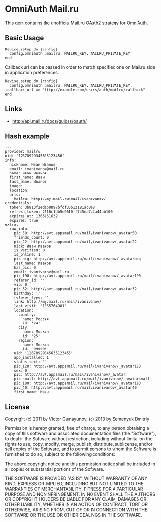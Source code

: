 # OmniAuth Mail.ru

This gem contains the unofficial Mail.ru OAuth2 strategy for [OmniAuth](http://github.com/intridea/omniauth).

## Basic Usage

    Devise.setup do |config|
      config.omniauth :mailru, MAILRU_KEY, MAILRU_PRIVATE_KEY
    end

Callback url can be passed in order to match specified one on Mail.ru side in application preferences.

    Devise.setup do |config|
      config.omniauth :mailru, MAILRU_KEY, MAILRU_PRIVATE_KEY, :callback_url => "http://example.com/users/auth/mailru/callback"
    end

## Links

* http://api.mail.ru/docs/guides/oauth/

## Hash example

```
---
provider: mailru
uid: '12678929345635123456'
info:
  nickname: Иван Иванов
  email: ivanivanov@mail.ru
  name: Иван Иванов
  first_name: Иван
  last_name: Иванов
  image: 
  location: 
  urls:
    Mailru: http://my.mail.ru/mail/ivanivanov/
credentials:
  token: 3b813f2ed6b0097bfdf30b13181ac0a8
  refresh_token: 2516c1db5e9510ff745ea7a4a44bb100
  expires_at: 1365851632
  expires: true
extra:
  raw_info:
    pic_50: http://avt.appsmail.ru/mail/ivanivanov/_avatar50
    friends_count: 0
    pic_22: http://avt.appsmail.ru/mail/ivanivanov/_avatar22
    nick: Иван Иванов
    is_verified: 0
    is_online: 1
    pic_big: http://avt.appsmail.ru/mail/ivanivanov/_avatarbig
    last_name: Иванов
    has_pic: 0
    email: ivanivanov@mail.ru
    pic_190: http://avt.appsmail.ru/mail/ivanivanov/_avatar190
    referer_id: ''
    vip: 0
    pic_32: http://avt.appsmail.ru/mail/ivanivanov/_avatar32
    birthday: ''
    referer_type: ''
    link: http://my.mail.ru/mail/ivanivanov/
    last_visit: '1365764981'
    location:
      country:
        name: Россия
        id: '24'
      city:
        name: Москва
        id: '25'
      region:
        name: Москва
        id: '999999'
    uid: '12678929345635123456'
    app_installed: 1
    status_text: ''
    pic_128: http://avt.appsmail.ru/mail/ivanivanov/_avatar128
    sex: 0
    pic: http://avt.appsmail.ru/mail/ivanivanov/_avatar
    pic_small: http://avt.appsmail.ru/mail/ivanivanov/_avatarsmall
    pic_180: http://avt.appsmail.ru/mail/ivanivanov/_avatar180
    pic_40: http://avt.appsmail.ru/mail/ivanivanov/_avatar40
    first_name: Иван
```

## License

Copyright (c) 2011 by Victor Gumayunov, (c) 2013 by Semenyuk Dmitriy

Permission is hereby granted, free of charge, to any person obtaining a copy of this software and associated documentation files (the "Software"), to deal in the Software without restriction, including without limitation the rights to use, copy, modify, merge, publish, distribute, sublicense, and/or sell copies of the Software, and to permit persons to whom the Software is furnished to do so, subject to the following conditions:

The above copyright notice and this permission notice shall be included in all copies or substantial portions of the Software.

THE SOFTWARE IS PROVIDED "AS IS", WITHOUT WARRANTY OF ANY KIND, EXPRESS OR IMPLIED, INCLUDING BUT NOT LIMITED TO THE WARRANTIES OF MERCHANTABILITY, FITNESS FOR A PARTICULAR PURPOSE AND NONINFRINGEMENT. IN NO EVENT SHALL THE AUTHORS OR COPYRIGHT HOLDERS BE LIABLE FOR ANY CLAIM, DAMAGES OR OTHER LIABILITY, WHETHER IN AN ACTION OF CONTRACT, TORT OR OTHERWISE, ARISING FROM, OUT OF OR IN CONNECTION WITH THE SOFTWARE OR THE USE OR OTHER DEALINGS IN THE SOFTWARE.


